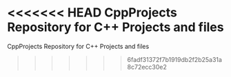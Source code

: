 <<<<<<< HEAD
CppProjects
Repository for C++ Projects and files
=======
CppProjects
Repository for C++ Projects and files
>>>>>>> 6fadf31372f7b1919db2f2b25a31a8c72ecc30e2

